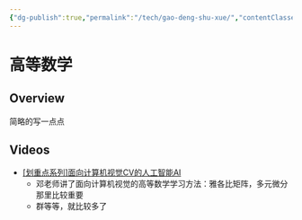 ```yaml
---
{"dg-publish":true,"permalink":"/tech/gao-deng-shu-xue/","contentClasses":".content svg {width: 100%; height: auto;}"}
---
```



# 高等数学

## Overview

简略的写一点点

## Videos

* [\[划重点系列\]面向计算机视觉CV的人工智能AI](https://www.bilibili.com/video/BV12Q4y187Ng)
  * 邓老师讲了面向计算机视觉的高等数学学习方法：雅各比矩阵，多元微分那里比较重要
  * 群等等，就比较多了